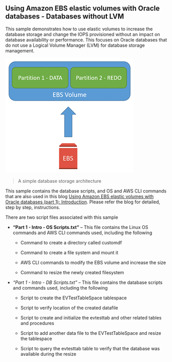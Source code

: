 ## Using Amazon EBS elastic volumes with Oracle databases - Databases without LVM


This sample demonstrates how to use elastic volumes to increase the database
storage and change the IOPS provisioned without an impact on database
availability or performance. This focuses on Oracle databases that do not use a
Logical Volume Manager (LVM) for database storage management.

![](media/f2977a46d63bf599eacf7cbc3c95c7e8.gif)

>   A simple database storage architecture

This sample contains the database scripts, and OS and AWS CLI commands that are
also used in this blog [Using Amazon EBS elastic volumes with Oracle databases
(part 1):
Introduction](https://aws.amazon.com/blogs/database/using-amazon-ebs-elastic-volumes-with-oracle-databases-part-1-introduction/).
Please refer the blog for detailed, step by step, instructions.

There are two script files associated with this sample

-   **“Part 1 - Intro - OS Scripts.txt”** – This file contains the Linux OS
    commands and AWS CLI commands used, including the following

    -   Command to create a directory called customdf

    -   Command to create a file system and mount it

    -   AWS CLI commands to modify the EBS volume and increase the size

    -   Command to resize the newly created filesystem

-   *“Part 1 - Intro - DB Scripts.txt”* – This file contains the database
    scripts and commands used, including the following

    -   Script to create the EVTestTableSpace tablespace

    -   Script to verify location of the created datafile

    -   Script to create and initialize the evtesttab and other related tables
        and procedures

    -   Script to add another data file to the EVTestTableSpace and resize the
        tablespace

    -   Script to query the evtesttab table to verify that the database was
        available during the resize
